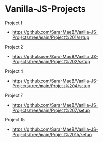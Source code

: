 # Vanilla-JS-Projects

Project 1
- https://github.com/SarahMaeB/Vanilla-JS-Projects/tree/main/Project%201/setup

Project 2
- https://github.com/SarahMaeB/Vanilla-JS-Projects/tree/main/Project%202/setup

Project 4
- https://github.com/SarahMaeB/Vanilla-JS-Projects/tree/main/Project%204/setup

Project 7
- https://github.com/SarahMaeB/Vanilla-JS-Projects/tree/main/Project%207/setup

Project 15
- https://github.com/SarahMaeB/Vanilla-JS-Projects/tree/main/Project%2015/setup
